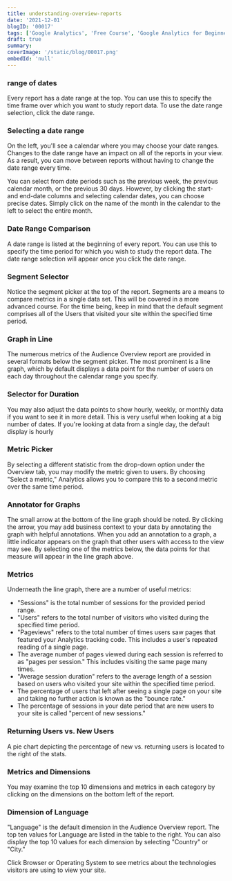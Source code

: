 ```yaml
---
title: understanding-overview-reports
date: '2021-12-01'
blogID: '00017'
tags: ['Google Analytics', 'Free Course', 'Google Analytics for Beginners']
draft: true
summary:
coverImage: '/static/blog/00017.png'
embedId: 'null'
---
```


### range of dates

Every report has a date range at the top. You can use this to specify the time frame over which you want to study report data. To use the date range selection, click the date range.

### Selecting a date range

On the left, you'll see a calendar where you may choose your date ranges. Changes to the date range have an impact on all of the reports in your view. As a result, you can move between reports without having to change the date range every time.

You can select from date periods such as the previous week, the previous calendar month, or the previous 30 days. However, by clicking the start- and end-date columns and selecting calendar dates, you can choose precise dates. Simply click on the name of the month in the calendar to the left to select the entire month.

### **Date Range Comparison**

A date range is listed at the beginning of every report. You can use this to specify the time period for which you wish to study the report data. The date range selection will appear once you click the date range.

### Segment Selector

Notice the segment picker at the top of the report. Segments are a means to compare metrics in a single data set. This will be covered in a more advanced course. For the time being, keep in mind that the default segment comprises all of the Users that visited your site within the specified time period.

### Graph in Line

The numerous metrics of the Audience Overview report are provided in several formats below the segment picker. The most prominent is a line graph, which by default displays a data point for the number of users on each day throughout the calendar range you specify.

### Selector for Duration

You may also adjust the data points to show hourly, weekly, or monthly data if you want to see it in more detail. This is very useful when looking at a big number of dates. If you're looking at data from a single day, the default display is hourly

### Metric Picker

By selecting a different statistic from the drop-down option under the Overview tab, you may modify the metric given to users. By choosing "Select a metric," Analytics allows you to compare this to a second metric over the same time period.

### Annotator for Graphs

The small arrow at the bottom of the line graph should be noted. By clicking the arrow, you may add business context to your data by annotating the graph with helpful annotations. When you add an annotation to a graph, a little indicator appears on the graph that other users with access to the view may see. By selecting one of the metrics below, the data points for that measure will appear in the line graph above.

### Metrics

Underneath the line graph, there are a number of useful metrics:

- "Sessions" is the total number of sessions for the provided period range.
- "Users" refers to the total number of visitors who visited during the specified time period.
- "Pageviews" refers to the total number of times users saw pages that featured your Analytics tracking code. This includes a user's repeated reading of a single page.
- The average number of pages viewed during each session is referred to as "pages per session." This includes visiting the same page many times.
- "Average session duration" refers to the average length of a session based on users who visited your site within the specified time period.
- The percentage of users that left after seeing a single page on your site and taking no further action is known as the "bounce rate."
- The percentage of sessions in your date period that are new users to your site is called "percent of new sessions."

### Returning Users vs. New Users

A pie chart depicting the percentage of new vs. returning users is located to the right of the stats.

### Metrics and Dimensions

You may examine the top 10 dimensions and metrics in each category by clicking on the dimensions on the bottom left of the report.

### Dimension of Language

"Language" is the default dimension in the Audience Overview report. The top ten values for Language are listed in the table to the right. You can also display the top 10 values for each dimension by selecting "Country" or "City."

Click Browser or Operating System to see metrics about the technologies visitors are using to view your site.
